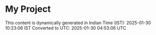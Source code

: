 # My Project

This content is dynamically generated in Indian Time (IST): 2025-01-30 10:23:06 IST
Converted to UTC: 2025-01-30 04:53:06 UTC
